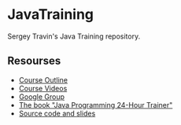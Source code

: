 JavaTraining
============

Sergey Travin's Java Training repository.


Resourses
---------

* [Course Outline](http://www.eventbrite.com/e/java-java-ee-tickets-9637639439)
* [Course Videos](http://www.youtube.com/user/yfain/videos)
* [Google Group](https://groups.google.com/forum/#!forum/feb-5-java-videos-russian)
* [The book "Java Programming 24-Hour Trainer"](http://www.wrox.com/WileyCDA/WroxTitle/Java-Programming-24-Hour-Trainer.productCd-0470889640.html)
* [Source code and slides](https://code.google.com/p/practicaljava/)

